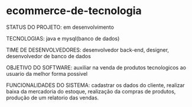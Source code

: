 # ecommerce-de-tecnologia

STATUS DO PROJETO: em desenvolvimento

TECNOLOGIAS: java e mysql(banco de dados)

TIME DE DESENVOLVEDORES: desenvolvedor back-end, designer, desenvolvedor de banco de dados

OBJETIVO DO SOFTWARE: auxiliar na venda de produtos tecnologicos ao usuario da melhor forma possivel

FUNCIONALIDADES DO SISTEMA: cadastrar os dados do cliente, realizar baixa da mercadoria do estoque, realização da compras de produtos, produção de um relatorio das vendas.

